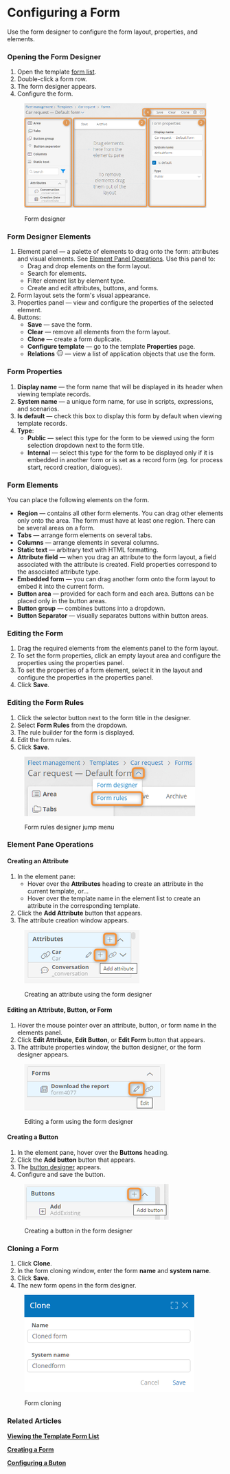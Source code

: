 # Configuring a Form

Use the form designer to configure the form layout, properties, and elements.

### Opening the Form Designer <a href="#opening-the-form-designer" id="opening-the-form-designer"></a>

1. Open the template [form list](viewing-the-template-form-list.md).
2. Double-click a form row.
3. The form designer appears.
4. Configure the form.

<figure><img src="../.gitbook/assets/form_designer" alt="Form designer"><figcaption><p>Form designer</p></figcaption></figure>

### Form Designer Elements <a href="#form-designer-elements" id="form-designer-elements"></a>

1. Element panel — a palette of elements to drag onto the form: attributes and visual elements. See [Element Panel Operations](form-designer.md#element-pane-operations). Use this panel to:
   * Drag and drop elements on the form layout.
   * Search for elements.
   * Filter element list by element type.
   * Create and edit attributes, buttons, and forms.
2. Form layout sets the form's visual appearance.
3. Properties panel — view and configure the properties of the selected element.
4. Buttons:
   * **Save** — save the form.
   * **Clear** — remove all elements from the form layout.
   * **Clone** — create a form duplicate.
   * **Configure template** <i class="fa-light fa-gear"></i> — go to the template **Properties** page.
   * **Relations** <svg xmlns="http://www.w3.org/2000/svg" height="1em" viewBox="0 0 576 512"><!--! Font Awesome Free 6.4.0 by @fontawesome - https://fontawesome.com License - https://fontawesome.com/license (Commercial License) Copyright 2023 Fonticons, Inc. --><path d="M550.5 241l-50.089-86.786c1.071-2.142 1.875-4.553 1.875-7.232 0-8.036-6.696-14.733-14.732-15.001l-55.447-95.893c.536-1.607 1.071-3.214 1.071-4.821 0-8.571-6.964-15.268-15.268-15.268-4.821 0-8.839 2.143-11.786 5.625H299.518C296.839 18.143 292.821 16 288 16s-8.839 2.143-11.518 5.625H170.411C167.464 18.143 163.447 16 158.625 16c-8.303 0-15.268 6.696-15.268 15.268 0 1.607.536 3.482 1.072 4.821l-55.983 97.233c-5.356 2.41-9.107 7.5-9.107 13.661 0 .535.268 1.071.268 1.607l-53.304 92.143c-7.232 1.339-12.59 7.5-12.59 15 0 7.232 5.089 13.393 12.054 15l55.179 95.358c-.536 1.607-.804 2.946-.804 4.821 0 7.232 5.089 13.393 12.054 14.732l51.697 89.732c-.536 1.607-1.071 3.482-1.071 5.357 0 8.571 6.964 15.268 15.268 15.268 4.821 0 8.839-2.143 11.518-5.357h106.875C279.161 493.857 283.447 496 288 496s8.839-2.143 11.518-5.357h107.143c2.678 2.946 6.696 4.821 10.982 4.821 8.571 0 15.268-6.964 15.268-15.268 0-1.607-.267-2.946-.803-4.285l51.697-90.268c6.964-1.339 12.054-7.5 12.054-14.732 0-1.607-.268-3.214-.804-4.821l54.911-95.358c6.964-1.339 12.322-7.5 12.322-15-.002-7.232-5.092-13.393-11.788-14.732zM153.535 450.732l-43.66-75.803h43.66v75.803zm0-83.839h-43.66c-.268-1.071-.804-2.142-1.339-3.214l44.999-47.41v50.624zm0-62.411l-50.357 53.304c-1.339-.536-2.679-1.34-4.018-1.607L43.447 259.75c.535-1.339.535-2.679.535-4.018s0-2.41-.268-3.482l51.965-90c2.679-.268 5.357-1.072 7.768-2.679l50.089 51.965v92.946zm0-102.322l-45.803-47.41c1.339-2.143 2.143-4.821 2.143-7.767 0-.268-.268-.804-.268-1.072l43.928-15.804v72.053zm0-80.625l-43.66 15.804 43.66-75.536v59.732zm326.519 39.108l.804 1.339L445.5 329.125l-63.75-67.232 98.036-101.518.268.268zM291.75 355.107l11.518 11.786H280.5l11.25-11.786zm-.268-11.25l-83.303-85.446 79.553-84.375 83.036 87.589-79.286 82.232zm5.357 5.893l79.286-82.232 67.5 71.25-5.892 28.125H313.714l-16.875-17.143zM410.411 44.393c1.071.536 2.142 1.072 3.482 1.34l57.857 100.714v.536c0 2.946.803 5.624 2.143 7.767L376.393 256l-83.035-87.589L410.411 44.393zm-9.107-2.143L287.732 162.518l-57.054-60.268 166.339-60h4.287zm-123.483 0c2.678 2.678 6.16 4.285 10.179 4.285s7.5-1.607 10.179-4.285h75L224.786 95.821 173.893 42.25h103.928zm-116.249 5.625l1.071-2.142a33.834 33.834 0 0 0 2.679-.804l51.161 53.84-54.911 19.821V47.875zm0 79.286l60.803-21.964 59.732 63.214-79.553 84.107-40.982-42.053v-83.304zm0 92.678L198 257.607l-36.428 38.304v-76.072zm0 87.858l42.053-44.464 82.768 85.982-17.143 17.678H161.572v-59.196zm6.964 162.053c-1.607-1.607-3.482-2.678-5.893-3.482l-1.071-1.607v-89.732h99.91l-91.607 94.821h-1.339zm129.911 0c-2.679-2.41-6.428-4.285-10.447-4.285s-7.767 1.875-10.447 4.285h-96.429l91.607-94.821h38.304l91.607 94.821H298.447zm120-11.786l-4.286 7.5c-1.339.268-2.41.803-3.482 1.339l-89.196-91.875h114.376l-17.412 83.036zm12.856-22.232l12.858-60.803h21.964l-34.822 60.803zm34.822-68.839h-20.357l4.553-21.16 17.143 18.214c-.535.803-1.071 1.874-1.339 2.946zm66.161-107.411l-55.447 96.697c-1.339.535-2.679 1.071-4.018 1.874l-20.625-21.964 34.554-163.928 45.803 79.286c-.267 1.339-.803 2.678-.803 4.285 0 1.339.268 2.411.536 3.75z"/></svg> — view a list of application objects that use the form.

### Form Properties <a href="#form-properties" id="form-properties"></a>

1. **Display name** — the form name that will be displayed in its header when viewing template records.
2. **System name** — a unique form name, for use in scripts, expressions, and scenarios.
3. **Is default** — check this box to display this form by default when viewing template records.
4. **Type**:
   * **Public** — select this type for the form to be viewed using the form selection dropdown next to the form title.
   * **Internal** — select this type for the form to be displayed only if it is embedded in another form or is set as a record form (eg. for process start, record creation, dialogues).

### Form Elements <a href="#form-elements" id="form-elements"></a>

You can place the following elements on the form.

* **Region** — contains all other form elements. You can drag other elements only onto the area. The form must have at least one region. There can be several areas on a form.
* **Tabs** — arrange form elements on several tabs.
* **Columns** — arrange elements in several columns.
* **Static text** — arbitrary text with HTML formatting.
* **Attribute field** — when you drag an attribute to the form layout, a field associated with the attribute is created. Field properties correspond to the associated attribute type.
* **Embedded form** — you can drag another form onto the form layout to embed it into the current form.
* **Button area** — provided for each form and each area. Buttons can be placed only in the button areas.
* **Button group** — combines buttons into a dropdown.
* **Button Separator** — visually separates buttons within button areas.

### Editing the Form <a href="#editing-the-form" id="editing-the-form"></a>

1. Drag the required elements from the elements panel to the form layout.
2. To set the form properties, click an empty layout area and configure the properties using the properties panel.
3. To set the properties of a form element, select it in the layout and configure the properties in the properties panel.
4. Click **Save**.

### Editing the Form Rules <a href="#editing-the-form-rules" id="editing-the-form-rules"></a>

1. Click the selector button next to the form title in the designer.
2. Select **Form Rules** from the dropdown.
3. The rule builder for the form is displayed.
4. Edit the form rules.
5. Click **Save**.

<figure><img src="../.gitbook/assets/form_designer_goto_form_rules" alt="Form rules designer jump menu"><figcaption><p>Form rules designer jump menu</p></figcaption></figure>

### Element Pane Operations <a href="#element-pane-operations" id="element-pane-operations"></a>

#### Creating an Attribute <a href="#creating-an-attribute" id="creating-an-attribute"></a>

1. In the element pane:
   * Hover over the **Attributes** heading to create an attribute in the current template, or…
   * Hover over the template name in the element list to create an attribute in the corresponding template.
2. Click the **Add Attribute** button that appears.
3. The attribute creation window appears.

<figure><img src="../.gitbook/assets/form_designer_create_attribute" alt="Creating an attribute using the form designer"><figcaption><p>Creating an attribute using the form designer</p></figcaption></figure>

#### Editing an Attribute, Button, or Form <a href="#editing-an-attribute-button-or-form" id="editing-an-attribute-button-or-form"></a>

1. Hover the mouse pointer over an attribute, button, or form name in the elements panel.
2. Click **Edit Attribute**, **Edit Button**, or **Edit Form** button that appears.
3. The attribute properties window, the button designer, or the form designer appears.

<figure><img src="../.gitbook/assets/form_designer_edit_form" alt="Editing a form using the form designer"><figcaption><p>Editing a form using the form designer</p></figcaption></figure>

#### Creating a Button <a href="#creating-a-button" id="creating-a-button"></a>

1. In the element pane, hover over the **Buttons** heading.
2. Click the **Add button** button that appears.
3. The [button designer](../buttons/button-designer.md) appears.
4. Configure and save the button.

<figure><img src="../.gitbook/assets/form_designer_create_button" alt="Creating a button in the form designer"><figcaption><p>Creating a button in the form designer</p></figcaption></figure>

### Cloning a Form <a href="#cloning-a-form" id="cloning-a-form"></a>

1. Click **Clone**.
2. In the form cloning window, enter the form **name** and **system name**.
3. Click **Save**.
4. The new form opens in the form designer.

<figure><img src="../.gitbook/assets/form_designer_clone_form" alt="Form cloning"><figcaption><p>Form cloning</p></figcaption></figure>

### Related Articles <a href="#related-articles" id="related-articles"></a>

[**Viewing the Template Form List**](viewing-the-template-form-list.md)

[**Creating a Form**](creating-a-form.md)

[**Configuring a Buton**](../buttons/button-designer.md)

